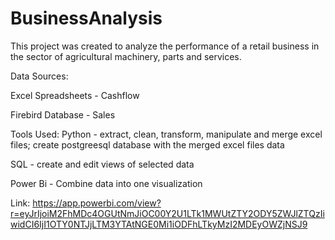 # BusinessAnalysis
This project was created to analyze the performance of a retail business in the sector of agricultural machinery, parts and services.

Data Sources:

Excel Spreadsheets - Cashflow

Firebird Database - Sales

Tools Used:
Python - extract, clean, transform, manipulate and merge excel files; create postgreesql database with the merged excel files data

SQL - create and edit views of selected data

Power Bi - Combine data into one visualization

Link:
https://app.powerbi.com/view?r=eyJrIjoiM2FhMDc4OGUtNmJiOC00Y2U1LTk1MWUtZTY2ODY5ZWJlZTQzIiwidCI6IjI1OTY0NTJjLTM3YTAtNGE0Mi1iODFhLTkyMzI2MDEyOWZjNSJ9
